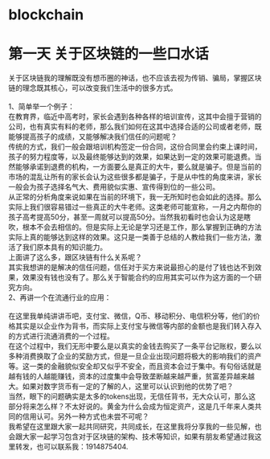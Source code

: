 # blockchain
# 第一天 关于区块链的一些口水话<br>
关于区块链我的理解既没有想币圈的神话，也不应该去视为传销、骗局，掌握区块链的理念既其核心，可以改变我们生活中的很多方式。<br><br>
1、简单举一个例子：<br>
    在教育界，临近中高考时，家长会遇到各种各样的培训宣传，这其中会擅于营销的公司，也有真实有料的老师，那么我们如何在这其中选择合适的公司或者老师，既能够提高孩子的成绩，又能够解决我们信任的问题呢？<br>
    传统的方式，我们一般会跟培训机构签定一份合同，这份合同里会约束上课时间，孩子的努力程度等，以及最终能够达到的效果，如果达到一定的效果可能退费。当然能够承诺到退费的机构，一方面要么是真正的大牛，要么就是骗子。但是当前的市场的混乱让所有的家长会认为这些很多都是骗子，于是从中性的角度来讲，家长一般会为孩子选择名气大、费用貌似实惠、宣传得到位的一些公司。<br>
    从正常的分析角度来说如果在当前的环境下，我一无所知时也会如此的选择。那么实际上我们很容易错过一些真正的大牛老师。这类老师可能宣称，一月之内帮你的孩子高考提高50分，甚至一周就可以提高50分。当然我初看时也会认为这是瞎吹，根本不会去相信的。但是实际上无论是学习还是工作，那么掌握到正确的方法实际上真的能够达到这样的效果。这只是一类善于总结的人教给我们一些方法，激活了我们原本具有的知识能力。<br>
    上面讲了这么多，跟区块链有什么关系呢？<br>
    其实我想讲的是解决的信任问题，信任对于买方来说最担心的是付了钱也达不到效果，效果没有钱也没有了。那么关于智能合约的应用其实可以作为这方面的一个研究方向。<br>
2、再讲一个在流通行业的应用：<br><br>
    在这里我单纯讲讲币吧，支付宝、微信，Q币、移动积分、电信积分等，他们的价格其实是以企业作为背书，而实际上支付宝与微信等内部的金额也是我们转入存入的方式进行流通消费的一个过程。<br>
    在这个过程中，我们无形中要么是以真实的金钱去购买了一条平台记账权，要么以多种消费换取了企业的奖励方式，但是一旦企业出现问题将极大的影响我们的资产等。这一类的金融貌似安全却又似乎不安全，而且资本会过于集中。有句俗话就是越有钱的人越能赚钱，资本的过度集中会导致垄断越来越严重，贫富差异越来越大。如果对数字货币有一定的了解的人，这里可以认识到他的优势了吧？<br>
    当然，眼下的问题确实是太多的tokens出现，无信任背书，无大众认可，那么这部分将来怎么样？不太好说的。黄金为什么会成为恒定资产，这是几千年来人类共同的信用认可。另外一种方式也未尝不可呢？<br>
    我希望在这里跟大家一起共同研究，共同成长，在这里我将分享我的一些见解，也会跟大家一起学习包含对于区块链的架构、技术等知识，如果有朋友希望通过我这里转发，也可以联系我：1914875404.
   
